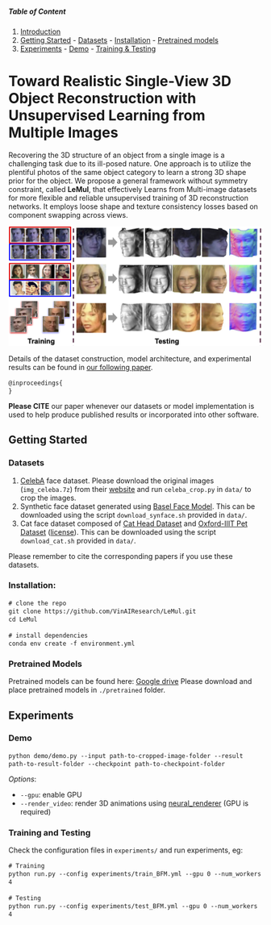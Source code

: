 ##### Table of Content

1. [Introduction](#toward-realistic-single-view-3d-object-reconstruction-with-unsupervised-learning-from-multiple-images)
1. [Getting Started](#getting-started)
        - [Datasets](#datasets)
        - [Installation](#installation)
        - [Pretrained models](#pretrained-models)
1. [Experiments](#experiments)
        - [Demo](#demo)
        - [Training & Testing](#training-and-testing)

# Toward Realistic Single-View 3D Object Reconstruction with Unsupervised Learning from Multiple Images

Recovering the 3D structure of an object from a single image is a challenging task due to its ill-posed nature. One approach is to utilize the plentiful photos of the same object category to learn a strong 3D shape prior for the object.
We propose a general framework without symmetry constraint, called **LeMul**, that effectively Learns from Multi-image datasets for more flexible and reliable unsupervised training of 3D reconstruction networks. It employs loose shape and texture consistency losses based on component swapping across views.

<img src="./image/teaser.png" width="800">


Details of the dataset construction, model architecture, and experimental results can be found in [our following paper]().

```
@inproceedings{
}
```
**Please CITE** our paper whenever our datasets or model implementation is used to help produce published results or incorporated into other software.

## Getting Started

### Datasets
1. [CelebA](http://mmlab.ie.cuhk.edu.hk/projects/CelebA.html) face dataset. Please download the original images (`img_celeba.7z`) from their [website](http://mmlab.ie.cuhk.edu.hk/projects/CelebA.html) and run `celeba_crop.py` in `data/` to crop the images.
2. Synthetic face dataset generated using [Basel Face Model](https://faces.dmi.unibas.ch/bfm/). This can be downloaded using the script `download_synface.sh` provided in `data/`.
3. Cat face dataset composed of [Cat Head Dataset](http://academictorrents.com/details/c501571c29d16d7f41d159d699d0e7fb37092cbd) and [Oxford-IIIT Pet Dataset](http://www.robots.ox.ac.uk/~vgg/data/pets/) ([license](https://creativecommons.org/licenses/by-sa/4.0/)). This can be downloaded using the script `download_cat.sh` provided in `data/`.

Please remember to cite the corresponding papers if you use these datasets.

### Installation:
```
# clone the repo
git clone https://github.com/VinAIResearch/LeMul.git
cd LeMul

# install dependencies
conda env create -f environment.yml
```


### Pretrained Models
Pretrained models can be found here: [Google drive](https://drive.google.com/drive/folders/1fe8UgX957hyqCJNm6gyMJqypptk9Ntn_?usp=sharing)
Please download and place pretrained models in `./pretrained` folder.

## Experiments
### Demo
```
python demo/demo.py --input path-to-cropped-image-folder --result path-to-result-folder --checkpoint path-to-checkpoint-folder
```

*Options*:
- `--gpu`: enable GPU
- `--render_video`: render 3D animations using [neural_renderer](https://github.com/daniilidis-group/neural_renderer) (GPU is required)


### Training and Testing
Check the configuration files in `experiments/` and run experiments, eg:
```
# Training
python run.py --config experiments/train_BFM.yml --gpu 0 --num_workers 4

# Testing
python run.py --config experiments/test_BFM.yml --gpu 0 --num_workers 4
```
